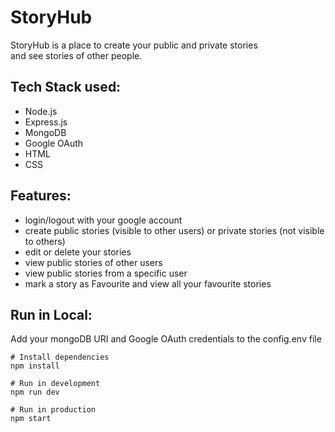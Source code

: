 # StoryHub

StoryHub is a place to create your public and private stories <br> and see stories of other people.

## Tech Stack used: 
* Node.js
* Express.js
* MongoDB
* Google OAuth  
* HTML
* CSS  

## Features:

* login/logout with your google account
* create public stories (visible to other users) or private stories (not visible to others)
* edit or delete your stories
* view public stories of other users
* view public stories from a specific user
* mark a story as Favourite and view all your favourite stories

## Run in Local:

Add your mongoDB URI and Google OAuth credentials to the config.env file

```
# Install dependencies
npm install

# Run in development
npm run dev

# Run in production
npm start
```
